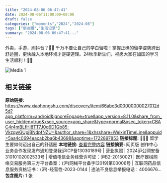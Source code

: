 ```yaml
---
title: "2024-08-06 06:47:41"
date: 2024-08-06T11:00:00+08:00
draft: false
categories: ["moments","2024","2024-08"]
tags: ["朋友圈","生活记录"]
summary: "2024-08-06 06:47:41..."
---
```


外卖，手游，刷抖音？😮‍💨 千万不要让自己的学白留啦！掌握正确的留学姿势跨出舒适圈，更快融入本地环境才是硬道理。24秋季新生们，祝愿大家在加国的学习生活顺利！🍁🏫

![Media 1](/Moments/photos/2024-08-06/202408060647410.jpg)

## 相关链接

**原始链接:** https://www.xiaohongshu.com/discovery/item/66abe3d00000000027012d5d?app_platform=android&ignoreEngage=true&app_version=8.11.0&share_from_user_hidden=true&xsec_source=app_share&type=normal&xsec_token=CBAC4r4mBLfHl8TT7J0q6D1Gb85-VkzqwGUpjBNdpfNZU=&author_share=1&xhsshare=WeixinTimeLine&appuid=5aa4c0694eacab2ba6b43698&apptime=1722897853
**链接标题:** 🧑🏻‍🎓 留学生要如何迈出自己的舒适圈
**本地链接:** [查看完整内容](/link_content/2024/08/2024-08-06-1/link_content/)
**链接摘要:** 网页版 创作中心业务合作发现发布通知登录我沪ICP备13030189号  | 营业执照  | 2024沪公网安备31010102002533号  | 增值电信业务经营许可证：沪B2-20150021  | 医疗器械网络交易服务第三方平台备案：(沪)网械平台备字[2019]第00006号  | 互联网药品信息服务资格证书：(沪)-经营性-2023-0144  | 违法不良信息举报电话：4006676...
**包含图片:** 1 张

